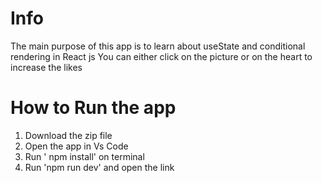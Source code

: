 # Info
The main purpose of this app is to learn about useState and conditional rendering in React js
You can either click on the picture or on the heart to increase the likes


# How to Run the app
1. Download the zip file
2. Open the app in Vs Code
3. Run ' npm install' on terminal
4. Run 'npm run dev' and open the link 
